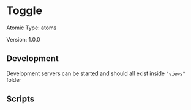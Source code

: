 # Toggle

Atomic Type: atoms

Version: 1.0.0

## Development

Development servers can be started and should all exist inside `"views"` folder

## Scripts
